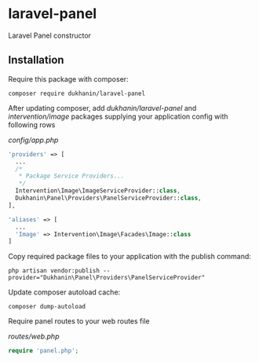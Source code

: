 # laravel-panel
Laravel Panel constructor


## Installation
Require this package with composer:

```shell
composer require dukhanin/laravel-panel
```

After updating composer, add _dukhanin/laravel-panel_ and _intervention/image_ packages supplying your application config  with following rows

_config/app.php_

```php
'providers' => [
  ...
  /*
   * Package Service Providers...
   */
  Intervention\Image\ImageServiceProvider::class,
  Dukhanin\Panel\Providers\PanelServiceProvider::class,
],

'aliases' => [
  ...
  'Image' => Intervention\Image\Facades\Image::class
]
```

Copy required package files to your application with the publish command:

```shell
php artisan vendor:publish --provider="Dukhanin\Panel\Providers\PanelServiceProvider"
```

Update composer autoload cache:

```shell
composer dump-autoload
```

Require panel routes to your web routes file

_routes/web.php_

```php
require 'panel.php';
```
